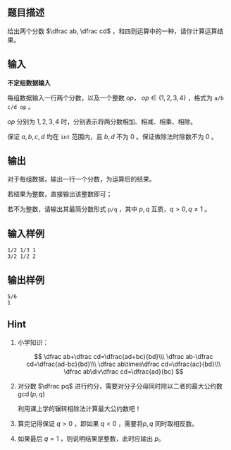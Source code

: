 ## 题目描述

给出两个分数 $\dfrac ab, \dfrac cd$ ，和四则运算中的一种，请你计算运算结果。

## 输入

**不定组数据输入**

每组数据输入一行两个分数，以及一个整数 $op$， $op\in \lbrace 1,2,3,4\rbrace$ ，格式为 `a/b c/d op` 。

 $op$ 分别为 $1,2,3,4$ 时，分别表示将两分数相加、相减、相乘、相除。

保证 $a, b, c, d$ 均在 `int` 范围内，且 $b,d$ 不为 $0$ 。保证做除法时除数不为 $0$ 。

## 输出

对于每组数据，输出一行一个分数，为运算后的结果。

若结果为整数，直接输出该整数即可；

若不为整数，请输出其最简分数形式 `p/q` ，其中 $p,q$ 互质，$q>0,q\ne1$ 。

## 输入样例

    1/2 1/3 1
    3/2 1/2 2

## 输出样例

    5/6
    1

## Hint

1. 小学知识：

   $$
\dfrac ab+\dfrac cd=\dfrac{ad+bc}{bd}\\\
\dfrac ab-\dfrac cd=\dfrac{ad-bc}{bd}\\\
\dfrac ab\times\dfrac cd=\dfrac{ac}{bd}\\\
\dfrac ab\div\dfrac cd=\dfrac{ad}{bc}
$$

2. 对分数 $\dfrac pq$ 进行约分，需要对分子分母同时除以二者的最大公约数 $\gcd(p,q)$ 

   利用课上学的辗转相除法计算最大公约数吧！

3. 算完记得保证 $q>0$ ，即如果 $q<0$ ，需要将$p,q$ 同时取相反数。

4. 如果最后 $q=1$ ，则说明结果是整数，此时应输出 $p$。